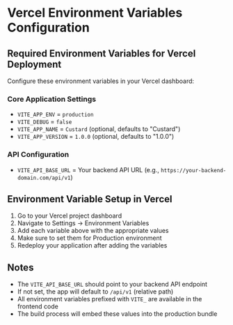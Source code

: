 # Vercel Environment Variables Configuration

## Required Environment Variables for Vercel Deployment

Configure these environment variables in your Vercel dashboard:

### Core Application Settings
- `VITE_APP_ENV` = `production`
- `VITE_DEBUG` = `false`
- `VITE_APP_NAME` = `Custard` (optional, defaults to "Custard")
- `VITE_APP_VERSION` = `1.0.0` (optional, defaults to "1.0.0")

### API Configuration
- `VITE_API_BASE_URL` = Your backend API URL (e.g., `https://your-backend-domain.com/api/v1`)

## Environment Variable Setup in Vercel

1. Go to your Vercel project dashboard
2. Navigate to Settings → Environment Variables
3. Add each variable above with the appropriate values
4. Make sure to set them for Production environment
5. Redeploy your application after adding the variables

## Notes

- The `VITE_API_BASE_URL` should point to your backend API endpoint
- If not set, the app will default to `/api/v1` (relative path)
- All environment variables prefixed with `VITE_` are available in the frontend code
- The build process will embed these values into the production bundle
